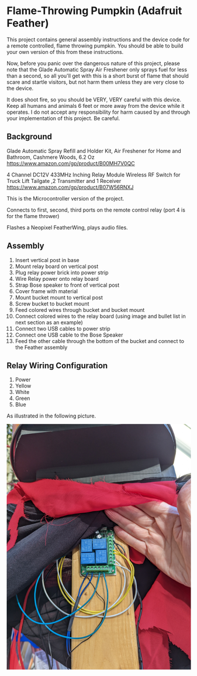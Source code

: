 # Flame-Throwing Pumpkin (Adafruit Feather)

This project contains general assembly instructions and the device code for a remote controlled, flame throwing pumpkin. You should be able to build your own version of this from these instructions.

Now, before you panic over the dangerous nature of this project, please note that the Glade Automatic Spray Air Freshener only sprays fuel for less than a second, so all you'll get with this is a short burst of flame that should scare and startle visitors, but not harm them unless they are very close to the device.

It does shoot fire, so you should be VERY, VERY careful with this device. Keep all humans and animals 6 feet or more away from the device while it operates. I do not accept any responsibility for harm caused by and through your implementation of this project. Be careful.

## Background


Glade Automatic Spray Refill and Holder Kit, Air Freshener for Home and Bathroom, Cashmere Woods, 6.2 Oz
https://www.amazon.com/gp/product/B00MH7V0QC


4 Channel DC12V 433MHz Inching Relay Module Wireless RF Switch for Truck Lift Tailgate ,2 Transmitter and 1 Receiver
https://www.amazon.com/gp/product/B07W56RNXJ




This is the Microcontroller version of the project.

Connects to first, second, third ports on the remote control relay (port 4 is for the flame thrower)

Flashes a Neopixel FeatherWing, plays audio files.



## Assembly

1. Insert vertical post in base
2. Mount relay board on vertical post
3. Plug relay power brick into power strip
4. Wire Relay power onto relay board
5. Strap Bose speaker to front of vertical post
6. Cover frame with material
7. Mount bucket mount to vertical post
8. Screw bucket to bucket mount
9. Feed colored wires through bucket and bucket mount
10. Connect colored wires to the relay board (using image and bullet list in next section as an example)
11. Connect two USB cables to power strip
12. Connect one USB cable to the Bose Speaker
13. Feed the other cable through the bottom of the bucket and connect to the Feather assembly

## Relay Wiring Configuration

1. Power
2. Yellow
3. White
4. Green
5. Blue

As illustrated in the following picture.

![Relay Wiring](images/figure-01.png)